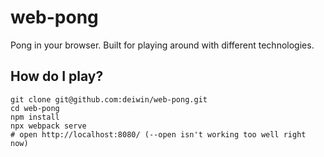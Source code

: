# web-pong

Pong in your browser. Built for playing around with different
technologies.

## How do I play?

```
git clone git@github.com:deiwin/web-pong.git
cd web-pong
npm install
npx webpack serve
# open http://localhost:8080/ (--open isn't working too well right now)
```
